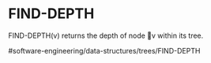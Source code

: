 # FIND-DEPTH
FIND-DEPTH(v) returns the depth of node v within its tree.


#software-engineering/data-structures/trees/FIND-DEPTH
